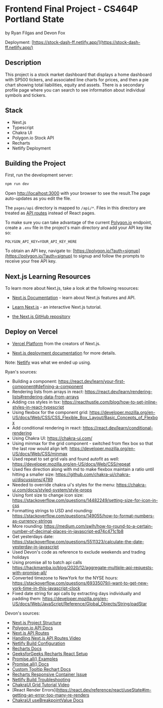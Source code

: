 # Frontend Final Project - CS464P Portland State

by Ryan Filgas and Devon Fox

Deployment: [https://stock-dash-ff.netlify.app/](https://stock-dash-ff.netlify.app/)

## Description

This project is a stock market dashboard that displays a home dashboard with SP500 tickers, and associated line charts for prices, and then a pie chart showing total liabilities, equity and assets.  There is a secondary profile page where you can search to see information about individual symbols and tickers.  

## Stack

* Next.js
* Typescript
* Chakra UI
* Polygon.io Stock API
* Recharts
* Netlify Deployment

## Building the Project

First, run the development server:

```bash
npm run dev
```

Open [http://localhost:3000](http://localhost:3000) with your browser to see the result.The page auto-updates as you edit the file.

The `pages/api` directory is mapped to `/api/*`. Files in this directory are treated as [API routes](https://nextjs.org/docs/api-routes/introduction) instead of React pages.

To make sure you can take advantage of the current [Polygon.io](https://polygon.io/) endpoint, create a `.env` file in the project's main directory and add your API key like so:

```
POLYGON_API_KEY=YOUR_API_KEY_HERE
```

To obtain an API key, navigate to: [https://polygon.io/?auth=signup](https://polygon.io/?auth=signup) to signup and follow the prompts to receive your free API key.

## Next.js Learning Resources
To learn more about Next.js, take a look at the following resources:

- [Next.js Documentation](https://nextjs.org/docs) - learn about Next.js features and API.
- [Learn Next.js](https://nextjs.org/learn) - an interactive Next.js tutorial.

- [the Next.js GitHub repository](https://github.com/vercel/next.js/)

## Deploy on Vercel

- [Vercel Platform](https://vercel.com/new?utm_medium=default-template&filter=next.js&utm_source=create-next-app&utm_campaign=create-next-app-readme) from the creators of Next.js.

- [Next.js deployment documentation](https://nextjs.org/docs/deployment) for more details.

Note: [Netlify](https://www.netlify.com/) was what we ended up using.


Ryan's sources:
  * Building a component: https://react.dev/learn/your-first-component#defining-a-component
  * Rendering lists from arrays in react: https://react.dev/learn/rendering-lists#rendering-data-from-arrays
  * Adding css styles in tsx: https://reacthustle.com/blog/how-to-set-inline-styles-in-react-typescript
  * Using flexbox for the component grid: https://developer.mozilla.org/en-US/docs/Web/CSS/CSS_Flexible_Box_Layout/Basic_Concepts_of_Flexbox
  * Add conditional rendering in react: https://react.dev/learn/conditional-rendering
  * Using Chakra UI: https://chakra-ui.com/
  * Using minmax for the grid component - switched from flex box so that the last row would align left: https://developer.mozilla.org/en-US/docs/Web/CSS/minmax
  * Used repeat to set grid vals and found autofit as well: https://developer.mozilla.org/en-US/docs/Web/CSS/repeat
  * Used flex direction along with md to make flexbox maintain a ratio until hitting a smaller size: https://github.com/chakra-ui/chakra-ui/discussions/4789
  * Needed to override chakra ui's styles for the menu: https://chakra-ui.com/docs/styled-system/style-props
  * Using font size to change icon size: https://stackoverflow.com/questions/14482249/setting-size-for-icon-in-css
  * Formatting strings to USD and rounding: https://stackoverflow.com/questions/149055/how-to-format-numbers-as-currency-strings
  * More rounding: https://medium.com/swlh/how-to-round-to-a-certain-number-of-decimal-places-in-javascript-ed74c471c1b8
  * Get yesterdays date: https://stackoverflow.com/questions/5511323/calculate-the-date-yesterday-in-javascript
  * Used Devon's code as reference to exclude weekends and trading holidays
  * Using promise all to batch api calls https://hackmamba.io/blog/2020/12/aggregate-multiple-api-requests-with-promise-all/
  * Converted timezone to NewYork for the NYSE hours: https://stackoverflow.com/questions/69335079/i-want-to-get-new-york-time-in-this-javascript-clock
  * Fixed date string for api calls by extracting days individually and padding them: https://developer.mozilla.org/en-US/docs/Web/JavaScript/Reference/Global_Objects/String/padStar

Devon's sources:
  * [Next.js Project Structure](https://nextjs.org/docs/getting-started/project-structure)
  * [Polygon.io API Docs](https://polygon.io/docs/stocks/getting-started)
  * [Next.js API Routes](https://nextjs.org/docs/pages/building-your-application/routing/api-routes)
  * [Handling Next.js API Routes Video](https://www.youtube.com/watch?v=xirQ7AMyTM8)
  * [Netlify Build Configuration](https://docs.netlify.com/configure-builds/environment-variables/)
  * [Recharts Docs](https://recharts.org/en-US/examples)
  * [GeeksforGeeks Recharts React Setup](https://www.geeksforgeeks.org/how-to-import-recharts-js-library-to-reactjs-file/)
  * [Promise.all() Examples](https://www.techiediaries.com/promise-all-map-async-await-example/)
  * [Promise.all() Docs](https://developer.mozilla.org/en-US/docs/Web/JavaScript/Reference/Global_Objects/Promise/all)
  * [Custom Tooltip Rechart Docs](https://recharts.org/en-US/examples/CustomContentOfTooltip)
  * [Recharts Responsive Container Issue](https://stackoverflow.com/questions/50891591/recharts-responsive-container-does-not-resize-correctly-in-flexbox)
  * [Netlify Build Troubleshooting](https://docs.netlify.com/configure-builds/troubleshooting-tips/)
  * [ChakraUI Grid Tutorial Video](https://www.youtube.com/watch?v=TpiOuBpfP2c)
  * [React Render Errors](https://react.dev/reference/react/useState#im-getting-an-error-too-many-re-renders
  * [ChakraUI useBreakpointValue Docs](https://chakra-ui.com/docs/hooks/use-breakpoint-value)